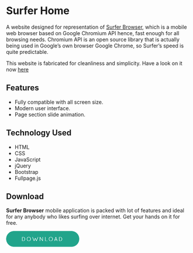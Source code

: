 # Surfer Home
A website designed for representation of [Surfer Browser](https://github.com/ItzzRitik/Surfer), which is a mobile web browser based on Google Chromium API hence, fast enough for all browsing needs. Chromium API is an open source library that is actually being used in Google’s own browser Google Chrome, so Surfer’s speed is quite predictable.  

This website is fabricated for cleanliness and simplicity. Have a look on it now [here](https://itzzritik.github.io/SurferHome)  

## Features
-	Fully compatible with all screen size.
-	Modern user interface.
-	Page section slide animation.

## Technology Used
-	HTML
-	CSS
-	JavaScript
-	jQuery
-	Bootstrap
-	Fullpage.js

## Download  
**Surfer Browser** mobile application is packed with lot of features and ideal for any anybody who likes surfing over internet. Get your hands on it for free.  

[<img src="download_button.png" width="200">](https://github.com/ItzzRitik/Surfer/blob/master/surfer.apk?raw=true)
